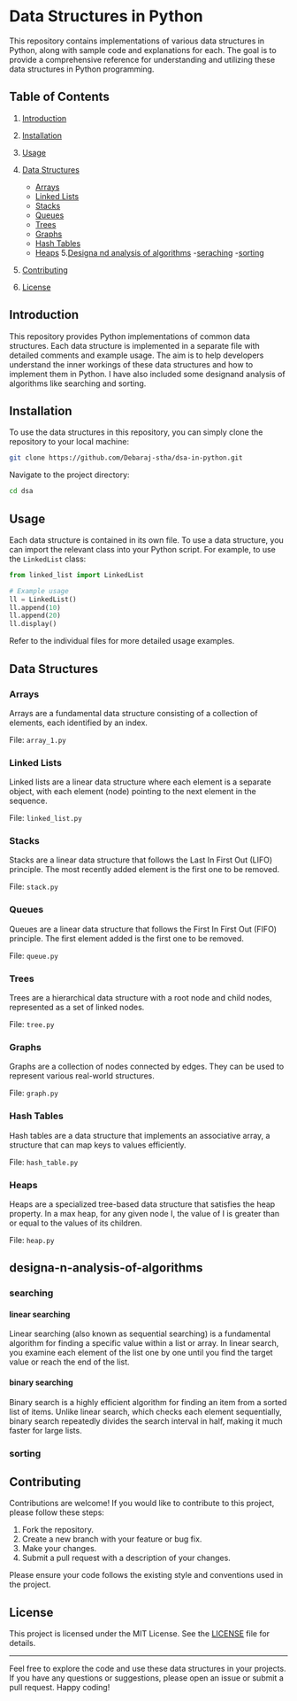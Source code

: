 # Data Structures in Python

This repository contains implementations of various data structures in Python, along with sample code and explanations for each. The goal is to provide a comprehensive reference for understanding and utilizing these data structures in Python programming.

## Table of Contents

1. [Introduction](#introduction)
2. [Installation](#installation)
3. [Usage](#usage)
4. [Data Structures](#data-structures)
    - [Arrays](#arrays)
    - [Linked Lists](#linked-lists)
    - [Stacks](#stacks)
    - [Queues](#queues)
    - [Trees](#trees)
    - [Graphs](#graphs)
    - [Hash Tables](#hash-tables)
    - [Heaps](#heaps)
5.[Designa nd analysis of algorithms](#designa-n-analysis-of-algorithms)
    -[seraching](#searching)
    -[sorting](#sorting)
    
6. [Contributing](#contributing)
7. [License](#license)

## Introduction

This repository provides Python implementations of common data structures. Each data structure is implemented in a separate file with detailed comments and example usage. The aim is to help developers understand the inner workings of these data structures and how to implement them in Python.
I have also included some designand analysis  of algorithms like searching and sorting.

## Installation

To use the data structures in this repository, you can simply clone the repository to your local machine:

```bash
git clone https://github.com/Debaraj-stha/dsa-in-python.git
```

Navigate to the project directory:

```bash
cd dsa
```

## Usage

Each data structure is contained in its own file. To use a data structure, you can import the relevant class into your Python script. For example, to use the `LinkedList` class:

```python
from linked_list import LinkedList

# Example usage
ll = LinkedList()
ll.append(10)
ll.append(20)
ll.display()
```

Refer to the individual files for more detailed usage examples.

## Data Structures

### Arrays

Arrays are a fundamental data structure consisting of a collection of elements, each identified by an index.

File: `array_1.py`

### Linked Lists

Linked lists are a linear data structure where each element is a separate object, with each element (node) pointing to the next element in the sequence.

File: `linked_list.py`

### Stacks

Stacks are a linear data structure that follows the Last In First Out (LIFO) principle. The most recently added element is the first one to be removed.

File: `stack.py`

### Queues

Queues are a linear data structure that follows the First In First Out (FIFO) principle. The first element added is the first one to be removed.

File: `queue.py`

### Trees

Trees are a hierarchical data structure with a root node and child nodes, represented as a set of linked nodes.

File: `tree.py`

### Graphs

Graphs are a collection of nodes connected by edges. They can be used to represent various real-world structures.

File: `graph.py`

### Hash Tables

Hash tables are a data structure that implements an associative array, a structure that can map keys to values efficiently.

File: `hash_table.py`

### Heaps

Heaps are a specialized tree-based data structure that satisfies the heap property. In a max heap, for any given node I, the value of I is greater than or equal to the values of its children.

File: `heap.py`
## designa-n-analysis-of-algorithms
### searching
#### linear searching
Linear searching (also known as sequential searching) is a fundamental algorithm for finding a specific value within a list or array. In linear search, you examine each element of the list one by one until you find the target value or reach the end of the list.

#### binary searching
Binary search is a highly efficient algorithm for finding an item from a sorted list of items. Unlike linear search, which checks each element sequentially, binary search repeatedly divides the search interval in half, making it much faster for large lists.

### sorting

## Contributing

Contributions are welcome! If you would like to contribute to this project, please follow these steps:

1. Fork the repository.
2. Create a new branch with your feature or bug fix.
3. Make your changes.
4. Submit a pull request with a description of your changes.

Please ensure your code follows the existing style and conventions used in the project.

## License

This project is licensed under the MIT License. See the [LICENSE](LICENSE) file for details.

---

Feel free to explore the code and use these data structures in your projects. If you have any questions or suggestions, please open an issue or submit a pull request. Happy coding!